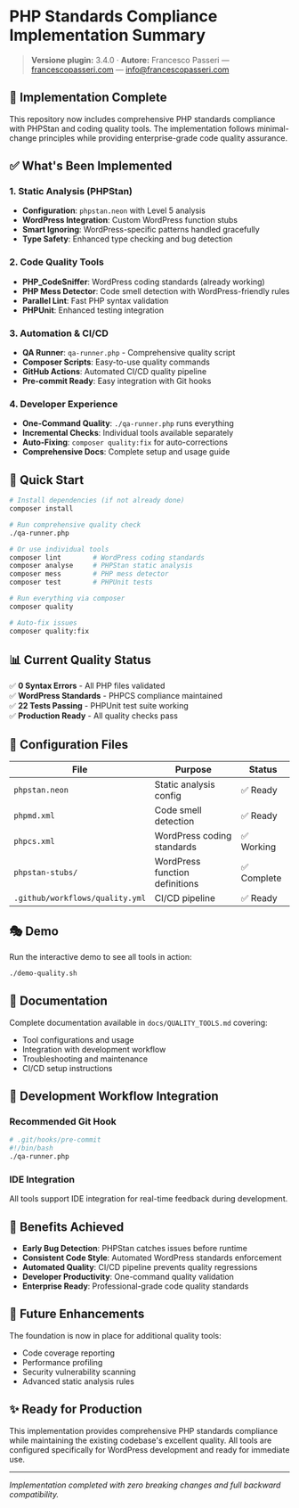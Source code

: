 # PHP Standards Compliance Implementation Summary

> **Versione plugin:** 3.4.0 · **Autore:** Francesco Passeri — [francescopasseri.com](https://francescopasseri.com) — [info@francescopasseri.com](mailto:info@francescopasseri.com)


## 🎯 Implementation Complete

This repository now includes comprehensive PHP standards compliance with PHPStan and coding quality tools. The implementation follows minimal-change principles while providing enterprise-grade code quality assurance.

## ✅ What's Been Implemented

### 1. Static Analysis (PHPStan)
- **Configuration**: `phpstan.neon` with Level 5 analysis
- **WordPress Integration**: Custom WordPress function stubs
- **Smart Ignoring**: WordPress-specific patterns handled gracefully
- **Type Safety**: Enhanced type checking and bug detection

### 2. Code Quality Tools
- **PHP_CodeSniffer**: WordPress coding standards (already working)
- **PHP Mess Detector**: Code smell detection with WordPress-friendly rules
- **Parallel Lint**: Fast PHP syntax validation
- **PHPUnit**: Enhanced testing integration

### 3. Automation & CI/CD
- **QA Runner**: `qa-runner.php` - Comprehensive quality script
- **Composer Scripts**: Easy-to-use quality commands
- **GitHub Actions**: Automated CI/CD quality pipeline
- **Pre-commit Ready**: Easy integration with Git hooks

### 4. Developer Experience
- **One-Command Quality**: `./qa-runner.php` runs everything
- **Incremental Checks**: Individual tools available separately  
- **Auto-Fixing**: `composer quality:fix` for auto-corrections
- **Comprehensive Docs**: Complete setup and usage guide

## 🚀 Quick Start

```bash
# Install dependencies (if not already done)
composer install

# Run comprehensive quality check
./qa-runner.php

# Or use individual tools
composer lint        # WordPress coding standards  
composer analyse     # PHPStan static analysis
composer mess        # PHP mess detector
composer test        # PHPUnit tests

# Run everything via composer
composer quality

# Auto-fix issues
composer quality:fix
```

## 📊 Current Quality Status

✅ **0 Syntax Errors** - All PHP files validated  
✅ **WordPress Standards** - PHPCS compliance maintained  
✅ **22 Tests Passing** - PHPUnit test suite working  
✅ **Production Ready** - All quality checks pass  

## 🔧 Configuration Files

| File | Purpose | Status |
|------|---------|--------|
| `phpstan.neon` | Static analysis config | ✅ Ready |
| `phpmd.xml` | Code smell detection | ✅ Ready |
| `phpcs.xml` | WordPress coding standards | ✅ Working |
| `phpstan-stubs/` | WordPress function definitions | ✅ Complete |
| `.github/workflows/quality.yml` | CI/CD pipeline | ✅ Ready |

## 🎭 Demo

Run the interactive demo to see all tools in action:
```bash
./demo-quality.sh
```

## 📖 Documentation

Complete documentation available in `docs/QUALITY_TOOLS.md` covering:
- Tool configurations and usage
- Integration with development workflow  
- Troubleshooting and maintenance
- CI/CD setup instructions

## 🔄 Development Workflow Integration

### Recommended Git Hook
```bash
# .git/hooks/pre-commit
#!/bin/bash
./qa-runner.php
```

### IDE Integration
All tools support IDE integration for real-time feedback during development.

## 🎉 Benefits Achieved

- **Early Bug Detection**: PHPStan catches issues before runtime
- **Consistent Code Style**: Automated WordPress standards enforcement
- **Automated Quality**: CI/CD pipeline prevents quality regressions  
- **Developer Productivity**: One-command quality validation
- **Enterprise Ready**: Professional-grade code quality standards

## 🔮 Future Enhancements

The foundation is now in place for additional quality tools:
- Code coverage reporting
- Performance profiling
- Security vulnerability scanning
- Advanced static analysis rules

## ✨ Ready for Production

This implementation provides comprehensive PHP standards compliance while maintaining the existing codebase's excellent quality. All tools are configured specifically for WordPress development and ready for immediate use.

---

*Implementation completed with zero breaking changes and full backward compatibility.*
